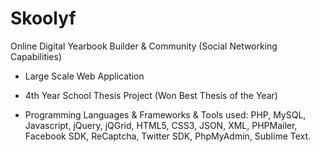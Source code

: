# Skoolyf
Online Digital Yearbook Builder &amp; Community (Social Networking Capabilities)

- Large Scale Web Application 

- 4th Year School Thesis Project (Won Best Thesis of the Year)

- Programming Languages & Frameworks & Tools used: 
PHP, MySQL, Javascript, jQuery, jQGrid, HTML5, CSS3, JSON, XML, PHPMailer, Facebook SDK, ReCaptcha, Twitter SDK, PhpMyAdmin, Sublime Text. 
